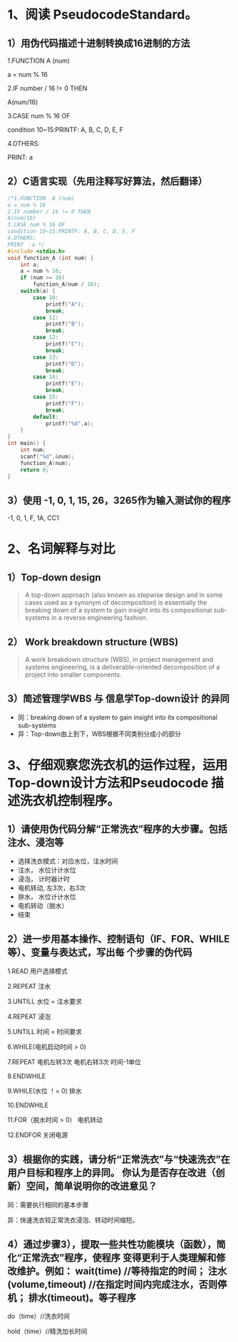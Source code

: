 # 1、阅读 PseudocodeStandard。

## 1）用伪代码描述十进制转换成16进制的方法 

1.FUNCTION  A (num)

a = num % 16

2.IF number / 16 != 0 THEN 

A(num/16)

3.CASE num % 16 OF 

condition 10~15:PRINTF: A, B, C, D, E, F

4.OTHERS: 

PRINT: a

## 2）C语言实现（先用注释写好算法，然后翻译） 
```c
/*1.FUNCTION  A (num)
a = num % 16
2.IF number / 16 != 0 THEN 
A(num/16)
3.CASE num % 16 OF 
condition 10~15:PRINTF: A, B, C, D, E, F
4.OTHERS: 
PRINT ：a */
#include <stdio.h>
void function_A (int num) {
	int a;
	a = num % 16;
	if (num >= 16)
		function_A(num / 16);
	switch(a) {
		case 10:
        	printf("A");
        	break;
    	case 11:
        	printf("B");
        	break;
    	case 12:
        	printf("C");
        	break;
    	case 13:
        	printf("D");
        	break;
    	case 14:
        	printf("E");
        	break;
    	case 15:
        	printf("F");
        	break;
    	default:
        	printf("%d",a);
	} 
} 
int main() {
	int num;
	scanf("%d",&num);
	function_A(num);
  	return 0;
}
```

## 3）使用 -1,  0,  1,  15, 26，3265作为输入测试你的程序

-1, 0, 1, F, 1A, CC1

# 2、名词解释与对比 

## 1）Top-down design 

> A top-down approach (also known as stepwise design and in some cases used as a synonym of decomposition) is essentially the breaking down of a system to gain insight into its compositional sub-systems in a reverse engineering fashion.


## 2） Work breakdown structure (WBS) 


> A work breakdown structure (WBS), in project management and systems engineering, is a deliverable-oriented decomposition of a project into smaller components.



## 3）简述管理学WBS 与 信息学Top-down设计 的异同


* 同：breaking down of a system to gain insight into its compositional sub-systems 
* 异：Top-down由上到下，WBS根据不同类别分成小的部分


# 3、仔细观察您洗衣机的运作过程，运用Top-down设计方法和Pseudocode 描述洗衣机控制程序。
## 1）请使用伪代码分解“正常洗衣”程序的大步骤。包括注水、浸泡等 


* 选择洗衣模式：对应水位，注水时间 
* 注水， 水位计计水位 
* 浸泡， 计时器计时 
* 电机转动, 左3次，右3次 
* 排水， 水位计计水位 
*  电机转动（脱水） 
* 结束



## 2）进一步用基本操作、控制语句（IF、FOR、WHILE等）、变量与表达式，写出每 个步骤的伪代码 


1.READ 用户选择模式

2.REPEAT 
注水

3.UNTILL 水位 = 注水要求

4.REPEAT 
浸泡

5.UNTILL 时间 = 时间要求

6.WHILE(电机启动时间 > 0)

7.REPEAT 
电机左转3次
电机右转3次
时间-1单位

8.ENDWHILE

9.WHILE(水位 ！= 0)
排水

10.ENDWHILE

11.FOR（脱水时间 > 0） 
电机转动

12.ENDFOR
关闭电源

## 3）根据你的实践，请分析“正常洗衣”与“快速洗衣”在用户目标和程序上的异同。 你认为是否存在改进（创新）空间，简单说明你的改进意见？ 


同：需要执行相同的基本步骤

异：快速洗衣较正常洗衣浸泡、转动时间缩短。


## 4）通过步骤3），提取一些共性功能模块（函数），简化“正常洗衣”程序，使程序 变得更利于人类理解和修改维护。例如： wait(time) //等待指定的时间； 注水(volume,timeout) //在指定时间内完成注水，否则停机； 排水(timeout)。等子程序

do（time）//洗衣时间

hold（time）//精洗加长时间
